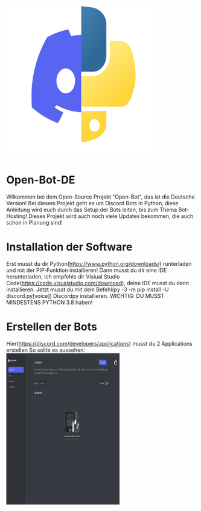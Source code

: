 <img src="https://raw.githubusercontent.com/Technikfreaksyt/Open-Bot-DE/main/OPENBOT_PICTURES/OPENBOT_Logo-removebg-preview.png?token=GHSAT0AAAAAABXU5RI4SVGSVA332AKOHG5AYYSBGQA" width="400" height="400">

# Open-Bot-DE
Wilkommen bei dem Open-Source Projekt "Open-Bot", das ist die Deutsche Version!
Bei diesem Projekt geht es um Discord Bots in Python, diese Anleitung wird euch durch das Setup der Bots leiten, bis zum Thema Bot-Hosting!
Dieses Projekt wird auch noch viele Updates bekommen, die auch schon in Planung sind!

# Installation der Software
Erst musst du dir Python(https://www.python.org/downloads/) runterladen und mit der PIP-Funktion installieren!
Dann musst du dir eine IDE herunterladen, ich empfehle dir Visiual Studio Code(https://code.visualstudio.com/download), deine IDE musst du dann 
installieren.
Jetzt musst du mit dem Befehl(py -3 -m pip install -U discord.py[voice]) Discordpy installieren.
WICHTIG: DU MUSST MINDESTENS PYTHON 3.8 haben!

# Erstellen der Bots
Hier(https://discord.com/developers/applications) musst du 2 Applications erstellen
So sollte es aussehen:
<img src="https://raw.githubusercontent.com/Technikfreaksyt/Open-Bot-DE/main/OPENBOT_PICTURES/Bildschirmfoto%20vom%202022-09-01%2020-23-28.png?token=GHSAT0AAAAAABXU5RI44ULWGLN5HEI5J4NGYYSBKMQ" width="300" height="400">






